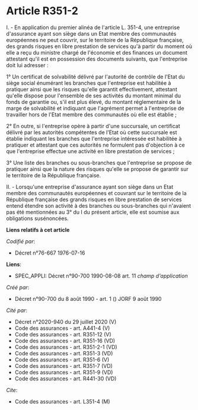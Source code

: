 # Article R351-2

I. - En application du premier alinéa de l'article L. 351-4, une entreprise d'assurance ayant son siège dans un Etat membre
des communautés européennes ne peut couvrir, sur le territoire de la République française, des grands risques en libre
prestation de services qu'à partir du moment où elle a reçu du ministre chargé de l'économie et des finances un document
attestant qu'il est en possession des documents suivants, que l'entreprise doit lui adresser :

1° Un certificat de solvabilité délivré par l'autorité de contrôle de l'Etat du siège social énumérant les branches que
l'entreprise est habilitée à pratiquer ainsi que les risques qu'elle garantit effectivement, attestant qu'elle dispose pour
l'ensemble de ses activités du montant minimal du fonds de garantie ou, s'il est plus élevé, du montant réglementaire de la
marge de solvabilité et indiquant que l'agrément permet à l'entreprise de travailler hors de l'Etat membre des communautés où
elle est établie ;

2° En outre, si l'entreprise opère à partir d'une succursale, un certificat délivré par les autorités compétentes de l'Etat
où cette succursale est établie indiquant les branches que l'entreprise intéressée est habilitée à pratiquer et attestant que
ces autorités ne formulent pas d'objection à ce que l'entreprise effectue une activité en libre prestation de services ;

3° Une liste des branches ou sous-branches que l'entreprise se propose de pratiquer ainsi que la nature des risques qu'elle
se propose de garantir sur le territoire de la République française.

II. - Lorsqu'une entreprise d'assurance ayant son siège dans un Etat membre des communautés européennes et couvrant sur le
territoire de la République française des grands risques en libre prestation de services entend étendre son activité à des
branches ou sous-branches qui n'avaient pas été mentionnées au 3° du I du présent article, elle est soumise aux obligations
susénoncées.

**Liens relatifs à cet article**

_Codifié par_:

  - Décret n°76-667 1976-07-16

**Liens**:

  - SPEC_APPLI: Décret n°90-700 1990-08-08 art. 11 *champ d'application*

_Créé par_:

  - Décret n°90-700 du 8 août 1990 - art. 1 () JORF 9 août 1990

_Cité par_:

  - Décret n°2020-940 du 29 juillet 2020 (V)
  - Code des assurances - art. A441-4 (V)
  - Code des assurances - art. R351-12 (V)
  - Code des assurances - art. R351-16 (VD)
  - Code des assurances - art. R351-2-1 (VD)
  - Code des assurances - art. R351-3 (VD)
  - Code des assurances - art. R351-6 (V)
  - Code des assurances - art. R351-7 (VD)
  - Code des assurances - art. R351-9 (VD)
  - Code des assurances - art. R441-30 (VD)

_Cite_:

  - Code des assurances - art. L351-4 (M)

